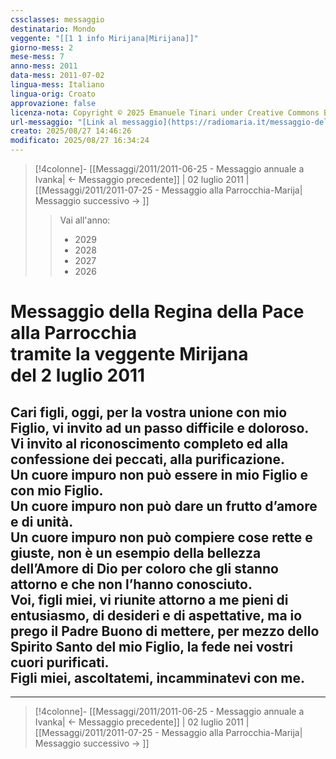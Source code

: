 ```yaml
---
cssclasses: messaggio
destinatario: Mondo
veggente: "[[1 1 info Mirijana|Mirijana]]"
giorno-mess: 2
mese-mess: 7
anno-mess: 2011
data-mess: 2011-07-02
lingua-mess: Italiano
lingua-orig: Croato
approvazione: false
licenza-nota: Copyright © 2025 Emanuele Tinari under Creative Commons BY-NC-SA 4.0 https://creativecommons.org/licenses/by-nc-sa/4.0/
url-messaggio: "[Link al messaggio](https://radiomaria.it/messaggio-del-2-luglio-2011/)"
creato: 2025/08/27 14:46:26
modificato: 2025/08/27 16:34:24
---
```


> [!4colonne]- [[Messaggi/2011/2011-06-25 - Messaggio annuale a Ivanka| ← Messaggio precedente]] | 02 luglio 2011 | [[Messaggi/2011/2011-07-25 - Messaggio alla Parrocchia-Marija| Messaggio successivo → ]]
>> <span class="verde">Vai all'anno:</span>
>> - 2029
>> - 2028
>> - 2027
>> - 2026
>

# Messaggio della Regina della Pace<br>alla Parrocchia<br>tramite la veggente Mirijana<br>del 2 luglio 2011

## Cari figli, oggi, per la vostra unione con mio Figlio, vi invito ad un passo difficile e doloroso.<br>Vi invito al riconoscimento completo ed alla confessione dei peccati, alla purificazione.<br>Un cuore impuro non può essere in mio Figlio e con mio Figlio.<br>Un cuore impuro non può dare un frutto d’amore e di unità.<br>Un cuore impuro non può compiere cose rette e giuste, non è un esempio della bellezza dell’Amore di Dio per coloro che gli stanno attorno e che non l’hanno conosciuto.<br>Voi, figli miei, vi riunite attorno a me pieni di entusiasmo, di desideri e di aspettative, ma io prego il Padre Buono di mettere, per mezzo dello Spirito Santo del mio Figlio, la fede nei vostri cuori purificati.<br>Figli miei, ascoltatemi, incamminatevi con me.

***

> [!4colonne]- [[Messaggi/2011/2011-06-25 - Messaggio annuale a Ivanka| ← Messaggio precedente]] | 02 luglio 2011 | [[Messaggi/2011/2011-07-25 - Messaggio alla Parrocchia-Marija| Messaggio successivo → ]]
